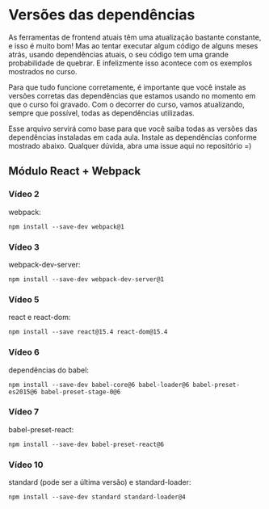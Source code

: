 # Versões das dependências

As ferramentas de frontend atuais têm uma atualização bastante constante, e isso é muito bom!
Mas ao tentar executar algum código de alguns meses atrás, usando dependências atuais, o seu
código tem uma grande probabilidade de quebrar. E infelizmente isso acontece com os exemplos mostrados no curso.

Para que tudo funcione corretamente, é importante que você instale as versões corretas das dependências
que estamos usando no momento em que o curso foi gravado. Com o decorrer do curso, vamos atualizando, sempre que
possível, todas as dependências utilizadas.

Esse arquivo servirá como base para que você saiba todas as versões das dependências instaladas em cada aula.
Instale as dependências conforme mostrado abaixo. Qualquer dúvida, abra uma issue aqui no repositório =)

## Módulo React + Webpack

### Vídeo 2

webpack:

```
npm install --save-dev webpack@1
```

### Vídeo 3

webpack-dev-server:

```
npm install --save-dev webpack-dev-server@1
```

### Vídeo 5

react e react-dom:

```
npm install --save react@15.4 react-dom@15.4
```

### Vídeo 6

dependências do babel:

```
npm install --save-dev babel-core@6 babel-loader@6 babel-preset-es2015@6 babel-preset-stage-0@6
```

### Vídeo 7

babel-preset-react:

```
npm install --save-dev babel-preset-react@6
```

### Vídeo 10

standard (pode ser a última versão) e standard-loader:

```
npm install --save-dev standard standard-loader@4
```
